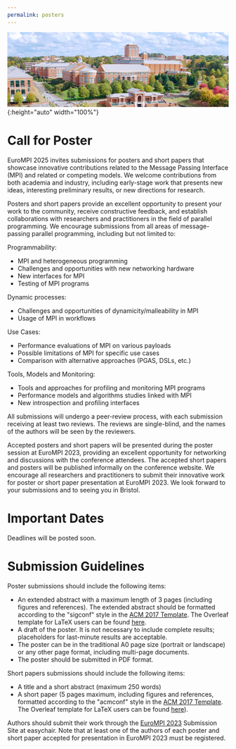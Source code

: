```yaml
---
permalink: posters
---
```


![Banner](/assets/unc_campus.png){:height="auto" width="100%"}


<h1>Call for Poster</h1>

<div class="text-justify conference-text">

<p>EuroMPI 2025 invites submissions for posters and short papers that showcase innovative contributions related to the Message Passing Interface (MPI) and related or competing models. We welcome contributions from both academia and industry, including early-stage work that presents new ideas, interesting preliminary results, or new directions for research.</p>

<p>Posters and short papers provide an excellent opportunity to present your work to the community, receive constructive feedback, and establish collaborations with researchers and practitioners in the field of parallel programming. We encourage submissions from all areas of message-passing parallel programming, including but not limited to:</p>

Programmability:
<ul>
<li> MPI and heterogeneous programming</li>
<li> Challenges and opportunities with new networking hardware</li>
<li> New interfaces for MPI</li>
<li> Testing of MPI programs</li>
</ul>

Dynamic processes:
<ul>
<li> Challenges and opportunities of dynamicity/malleability in MPI</li>
<li> Usage of MPI in workflows</li>
</ul>

Use Cases:
<ul>
<li> Performance evaluations of MPI on various payloads</li>
<li> Possible limitations of MPI for specific use cases</li>
<li> Comparison with alternative approaches (PGAS, DSLs, etc.)</li>
</ul>

Tools, Models and Monitoring:
<ul>
<li> Tools and approaches for profiling and monitoring MPI programs</li>
<li> Performance models and algorithms studies linked with MPI</li>
<li> New introspection and profiling interfaces</li>
</ul>

<p>All submissions will undergo a peer-review process, with each submission receiving at least two reviews. The reviews are single-blind, and the names of the authors will be seen by the reviewers.</p> 
 
<p>Accepted posters and short papers will be presented during the poster session at EuroMPI 2023, providing an excellent opportunity for networking and discussions with the conference attendees. The accepted short papers and posters will be published informally on the conference website. We encourage all researchers and practitioners to submit their innovative work for poster or short paper presentation at EuroMPI 2023. We look forward to your submissions and to seeing you in Bristol.</p>


<h1>Important Dates</h1>
Deadlines will be posted soon.

<h1>Submission Guidelines</h1>

<p>Poster submissions should include the following items:</p>
<ul>
<li> An extended abstract with a maximum length of 3 pages (including figures and references). The extended abstract should be formatted according to the "sigconf" style in the <a href="http://www.acm.org/publications/proceedings-template">ACM 2017 Template</a>. The Overleaf template for LaTeX users can be found <a href="https://www.overleaf.com/latex/templates/association-for-computing-machinery-acm-sig-proceedings-template/bmvfhcdnxfty">here</a>.</li>
<li> A draft of the poster. It is not necessary to include complete results; placeholders for last-minute results are acceptable.</li>
<li> The poster can be in the traditional A0 page size (portrait or landscape) or any other page format, including multi-page documents.</li>
<li> The poster should be submitted in PDF format.</li>
</ul>

<p>Short papers submissions should include the following items:</p>
<ul>
<li> A title and a short abstract (maximum 250 words)</li>
<li> A short paper (5 pages maximum, including figures and references, formatted according to the "acmconf" style in the <a href="http://www.acm.org/publications/proceedings-template">ACM 2017 Template</a>. The Overleaf template for LaTeX users can be found <a href="https://www.overleaf.com/latex/templates/acm-conference-proceedings-primary-article-template/wbvnghjbzwpc">here</a>).</li>
</ul>

Authors should submit their work through the <a href="https://easychair.org/conferences/?conf=eurompi23">EuroMPI 2023</a> Submission Site at easychair.
Note that at least one of the authors of each poster and short paper accepted for presentation in EuroMPI 2023 must be registered. 

</div>

